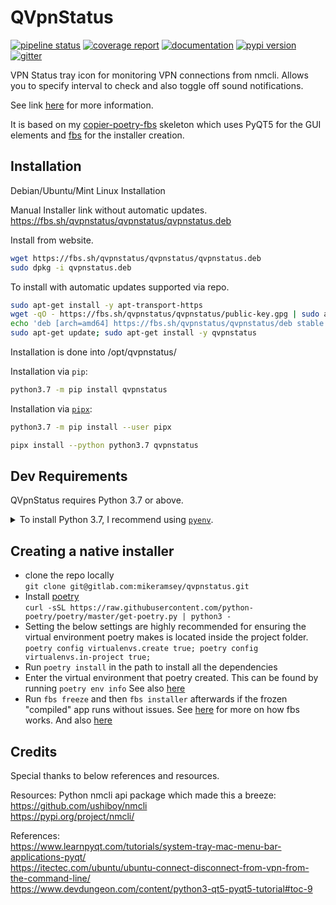 # QVpnStatus

[![pipeline status](https://gitlab.com/mikeramsey/qvpnstatus/badges/master/pipeline.svg)](https://gitlab.com/mikeramsey/qvpnstatus/pipelines)
[![coverage report](https://gitlab.com/mikeramsey/qvpnstatus/badges/master/coverage.svg)](https://gitlab.com/mikeramsey/qvpnstatus/commits/master)
[![documentation](https://img.shields.io/badge/docs-mkdocs%20material-blue.svg?style=flat)](https://mikeramsey.gitlab.io/qvpnstatus/)
[![pypi version](https://img.shields.io/pypi/v/qvpnstatus.svg)](https://pypi.org/project/qvpnstatus/)
[![gitter](https://badges.gitter.im/join%20chat.svg)](https://gitter.im/qvpnstatus/community)

VPN Status tray icon for monitoring VPN connections from nmcli. Allows you to specify interval to check and also toggle off sound notifications.

See link [here](https://wizardassistant.com/qvpn-status-monitor-status-and-restart-vpn-connections-in-linux/) for more information.

It is based on my [copier-poetry-fbs](https://gitlab.com/mikeramsey/copier-poetry-fbs) skeleton which uses PyQT5 for the GUI elements and [fbs](https://github.com/mherrmann/fbs) for the installer creation.


## Installation

Debian/Ubuntu/Mint Linux Installation

Manual Installer link without automatic updates.
https://fbs.sh/qvpnstatus/qvpnstatus/qvpnstatus.deb

Install from website.
```bash
wget https://fbs.sh/qvpnstatus/qvpnstatus/qvpnstatus.deb
sudo dpkg -i qvpnstatus.deb
```
To install with automatic updates supported via repo.
```bash
sudo apt-get install -y apt-transport-https
wget -qO - https://fbs.sh/qvpnstatus/qvpnstatus/public-key.gpg | sudo apt-key add -
echo 'deb [arch=amd64] https://fbs.sh/qvpnstatus/qvpnstatus/deb stable main' | sudo tee /etc/apt/sources.list.d/qvpnstatus.list
sudo apt-get update; sudo apt-get install -y qvpnstatus
```
Installation is done into /opt/qvpnstatus/   
    
Installation via `pip`:
```bash
python3.7 -m pip install qvpnstatus
```

Installation via [`pipx`](https://github.com/pipxproject/pipx):
```bash
python3.7 -m pip install --user pipx

pipx install --python python3.7 qvpnstatus
```

## Dev Requirements

QVpnStatus requires Python 3.7 or above.

<details>
<summary>To install Python 3.7, I recommend using <a href="https://github.com/pyenv/pyenv"><code>pyenv</code></a>.</summary>

```bash
# install pyenv
git clone https://github.com/pyenv/pyenv ~/.pyenv

# setup pyenv (you should also put these three lines in .bashrc or similar)
export PATH="${HOME}/.pyenv/bin:${PATH}"
export PYENV_ROOT="${HOME}/.pyenv"
eval "$(pyenv init -)"

# install Python 3.7
pyenv install 3.7.12

# make it available globally
pyenv global system 3.7.12
```
</details>


## Creating a native installer
-  clone the repo locally   
   `git clone git@gitlab.com:mikeramsey/qvpnstatus.git`
-  Install [poetry](https://python-poetry.org/)   
   `curl -sSL https://raw.githubusercontent.com/python-poetry/poetry/master/get-poetry.py | python3 -`   
-  Setting the below settings are highly recommended for ensuring the virtual environment poetry makes is located inside the project folder.    
   `poetry config virtualenvs.create true; poetry config virtualenvs.in-project true;`
-  Run `poetry install` in the path to install all the dependencies
-  Enter the virtual environment that poetry created. This can be found by running `poetry env info` See also [here](https://python-poetry.org/docs/managing-environments/)
-  Run `fbs freeze` and then `fbs installer` afterwards if the frozen "compiled" app runs without issues. See [here](https://github.com/mherrmann/fbs-tutorial) for more on how fbs works. And also [here](https://www.learnpyqt.com/tutorials/packaging-pyqt5-apps-fbs/)

## Credits
Special thanks to below references and resources.

Resources:
Python nmcli api package which made this a breeze:   
https://github.com/ushiboy/nmcli   
https://pypi.org/project/nmcli/

References:  
https://www.learnpyqt.com/tutorials/system-tray-mac-menu-bar-applications-pyqt/   
https://itectec.com/ubuntu/ubuntu-connect-disconnect-from-vpn-from-the-command-line/   
https://www.devdungeon.com/content/python3-qt5-pyqt5-tutorial#toc-9   